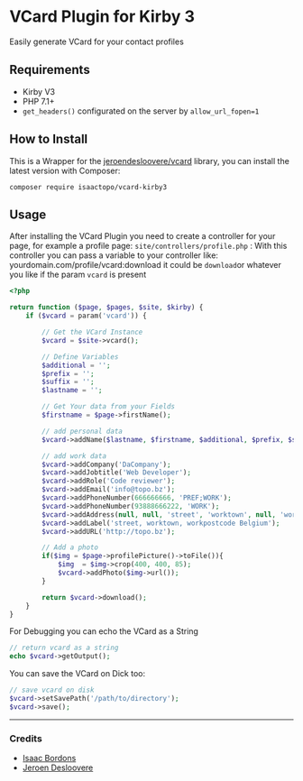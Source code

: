 # VCard Plugin for Kirby 3
Easily generate VCard for your contact profiles

## Requirements
- Kirby V3
- PHP 7.1+
- ```get_headers()``` configurated on the server by ```allow_url_fopen=1```

## How to Install
This is a Wrapper for the [jeroendesloovere/vcard](https://github.com/jeroendesloovere/vcard) library, you can install the latest version with Composer:
```
composer require isaactopo/vcard-kirby3
```

## Usage
After installing the VCard Plugin you need to create a controller for your page, for example a profile page: ```site/controllers/profile.php``` : With this controller you can pass a variable to your controller like: yourdomain.com/profile/vcard:download it could be ```download```or whatever you like if the param ```vcard``` is present
```php
<?php

return function ($page, $pages, $site, $kirby) {
    if ($vcard = param('vcard')) {

        // Get the VCard Instance
        $vcard = $site->vcard();

        // Define Variables
        $additional = '';
        $prefix = '';
        $suffix = '';
        $lastname = '';

        // Get Your data from your Fields
        $firstname = $page->firstName();

        // add personal data
        $vcard->addName($lastname, $firstname, $additional, $prefix, $suffix);

        // add work data
        $vcard->addCompany('DaCompany');
        $vcard->addJobtitle('Web Developer');
        $vcard->addRole('Code reviewer');
        $vcard->addEmail('info@topo.bz');
        $vcard->addPhoneNumber(666666666, 'PREF;WORK');
        $vcard->addPhoneNumber(93888666222, 'WORK');
        $vcard->addAddress(null, null, 'street', 'worktown', null, 'workpostcode', 'Belgium');
        $vcard->addLabel('street, worktown, workpostcode Belgium');
        $vcard->addURL('http://topo.bz');

        // Add a photo
        if($img = $page->profilePicture()->toFile()){
            $img  = $img->crop(400, 400, 85);
            $vcard->addPhoto($img->url());
        }

        return $vcard->download();
    }
}
```

For Debugging you can echo the VCard as a String
```php
// return vcard as a string
echo $vcard->getOutput();
```

You can save the VCard on Dick too:
```php
// save vcard on disk
$vcard->setSavePath('/path/to/directory');
$vcard->save();
```

---
### Credits
- [Isaac Bordons](https://github.com/isaactopo)
- [Jeroen Desloovere](https://github.com/jeroendesloovere)